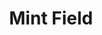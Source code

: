 ---
title: "Mint Field"
summary: "Mint Field is a Mexican shoegaze trio from Playas de Tijuana, Mexico. The group consists of vocalist and guitarist Estrella Sanchez, drummer Callum Brown, and percussion and synth player Amor Amezcua."
slug: "mint-field"
image: "mint-field.jpg"
apple_music_artist_url: "https://music.apple.com/gb/artist/mint-field/1041009014"
wikipedia_url: "https://en.wikipedia.org/wiki/Mint_Field"
---